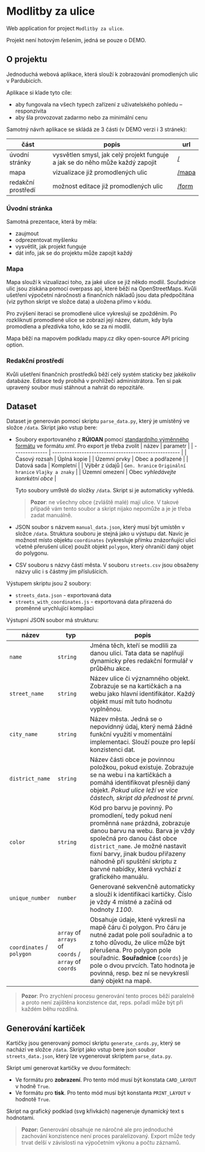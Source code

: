 # Modlitby za ulice

Web application for project `Modlitby za ulice`.

Projekt není hotovým řešením, jedná se pouze o DEMO.

## O projektu

Jednoduchá webová aplikace, která slouží k zobrazování promodlených ulic v Pardubicích.

Aplikace si klade tyto cíle:

- aby fungovala na všech typech zařízení z uživatelského pohledu – responzivita
- aby šla provozovat zadarmo nebo za minimální cenu

Samotný návrh aplikace se skládá ze 3 části (v DEMO verzi i 3 stránek):

| část               | popis                                                                         | url                                                 |
| ------------------ | ----------------------------------------------------------------------------- | --------------------------------------------------- |
| úvodní stránky     | vysvětlen smysl, jak celý projekt funguje a jak se do něho může každý zapojit | [/](https://modlitbazapardubice.pages.dev/)         |
| mapa               | vizualizace již promodlených ulic                                             | [/mapa](https://modlitbazapardubice.pages.dev/mapa) |
| redakční prostředí | možnost editace již promodlených ulic                                         | [/form](https://modlitbazapardubice.pages.dev/form) |

### Úvodní stránka

Samotná prezentace, která by měla:

- zaujmout
- odprezentovat myšlenku
- vysvětlit, jak projekt funguje
- dát info, jak se do projektu může zapojit každý

### Mapa

Mapa slouží k vizualizaci toho, za jaké ulice se již někdo modlil. Souřadnice ulic jsou získána pomocí overpass api, které běží na OpenStreetMaps. Kvůli ušetření výpočetní náročnosti a finančních nákladů jsou data předpočítána (viz python skript ve složce data) a uložena přímo v kódu.

Pro zvýšení iteraci se promodlené ulice vykreslují se zpožděním. Po rozkliknutí promodlené ulice se zobrazí její název, datum, kdy byla promodlena a přezdívka toho, kdo se za ni modlil.

Mapa běží na mapovém podkladu mapy.cz díky open-source API pricing option.

### Redakční prostředí

Kvůli ušetření finančních prostředků běží celý systém staticky bez jakékoliv databáze. Editace tedy probíhá v prohlížeči administrátora. Ten si pak upravený soubor musí stáhnout a nahrát do repozitáře.

## Dataset

Dataset je generován pomocí skriptu `parse_data.py`, který je umístěný ve složce `/data`. Skript jako vstup bere:

- Soubory exportovaného z **RÚIOAN** pomocí [standardního výměnného formátu](https://vdp.cuzk.cz/vdp/ruian/vymennyformat) ve formátu _xml_. Pro export je třeba zvolit
  | název | parametr |
  | -------------- | ---------------------------------------------------- |
  | Časový rozsah | Úplná kopie |
  | Územní prvky | Obec a podřazené |
  | Datová sada | Kompletní |
  | Výběr z údajů | `Gen. hranice` `Originální hranice` `Vlajky a znaky` |
  | Územní omezení | Obec _vyhledávejte konrkétní obce_ |

  Tyto soubory um9stě do složky `/data`. Skript si je automaticky vyhledá.

  > **Pozor**: ne všechny obce (zvláště malé) mají ulice. V takové případě vám tento soubor a skript nijako nepomůže a je je třeba zadat manuálně.

- JSON soubor s názvem `manual_data.json`, který musí být umístěn v složce `/data`. Struktura souboru je stejná jako u výstupu dat. Navíc je možnost místo objektu `coordinates` (vykresluje přímku znázorňující ulici včetně přerušení ulice) použít objekt `polygon`, který ohraničí daný objet do polygonu.
- CSV souboru s názvy částí města. V souboru `streets.csv` jsou obsaženy názvy ulic i s částmy jim příslušících.

Výstupem skriptu jsou 2 soubory:

- `streets_data.json` - exportovaná data
- `streets_with_coordinates.js` - exportovaná data přirazená do proměnné urychlující kompilaci

Výstupní JSON soubor má strukturu:

| název                     | typ                                                   | popis                                                                                                                                                                                                                                                                                                                |
| ------------------------- | ----------------------------------------------------- | -------------------------------------------------------------------------------------------------------------------------------------------------------------------------------------------------------------------------------------------------------------------------------------------------------------------- |
| `name`                    | `string`                                              | Jména těch, kteří se modlili za danou ulici. Tata data se naplňují dynamicky přes redakční formulář v průběhu akce.                                                                                                                                                                                                  |
| `street_name`             | `string`                                              | Název ulice či významného objekt. Zobrazuje se na kartičkách a na webu jako hlavní identifikátor. Každý objekt musí mít tuto hodnotu vyplněnou.                                                                                                                                                                      |
| `city_name`               | `string`                                              | Název města. Jedná se o nepovidnný údaj, který nemá žádné funkční využití v momentální implementaci. Slouží pouze pro lepší konzistenci dat.                                                                                                                                                                         |
| `district_name`           | `string`                                              | Název části obce je povinnou položkou, pokud existuje. Zobrazuje se na webu i na kartičkách a pomáhá identifikovat přesněji daný objekt. _Pokud ulice leží ve více částech, skript dá přednost té první._                                                                                                            |
| `color`                   | `string`                                              | Kód pro barvu je povinný. Po promodlení, tedy pokud není proměnná `name` prázdná, zobrazuje danou barvu na webu. Barva je vždy společná pro danou část obce `district_name`. Je možné nastavit fixní barvy, jinak budou přiřazeny náhodně při spuštění skriptu z barvné nabídky, která vychází z grafického manuálu. |
| `unique_number`           | `number`                                              | Generované sekvenčně automaticky a slouží k identifikaci kartičky. Číslo je vždy 4 místné a začíná od hodnoty _1100_.                                                                                                                                                                                                |
| `coordinates` / `polygon` | `array` of `arrays` of `coords` / `array` of `coords` | Obsahuje údaje, které vykreslí na mapě čáru či polygon. Pro čáru je nutné zadat pole polí souřadnic a to z toho důvodu, že ulice může být přerušena. Pro polygon pole souřadnic. **Souřadnice** (`coords`) je pole o dvou prvcích. Tato hodnota je povinná, resp. bez ní se nevykreslí daný objekt na mapě.          |

> **Pozor**: Pro zrychlení procesu generování tento proces běží paralelně a proto není zajištěna konzistence dat, reps. pořadí může být při každém běhu rozdílná.

## Generování kartiček

Kartičky jsou generovaný pomocí skriptu `generate_cards.py`, který se nachází ve složce `/data`. Skript jako vstup bere json soubor `streets_data.json`, který lze vygenerovat skriptem `parse_data.py`.

Skript umí generovat kartičky ve dvou formátech:

- Ve formátu pro **zobrazení**. Pro tento mód musí být konstata `CARD_LAYOUT` v hodně `True`.
- Ve formátu pro **tisk**. Pro tento mód musí být konstanta `PRINT_LAYOUT` v hodnotě `True`.

Skript na grafický podklad (svg křivkách) nageneruje dynamický text s hodnotami.

> **Pozor:** Generování obsahuje ne náročné ale pro jednoduché zachování konzistence není proces paralelizovaný. Export může tedy trvat delší v závislosti na výpočetním výkonu a počtu záznamů.

